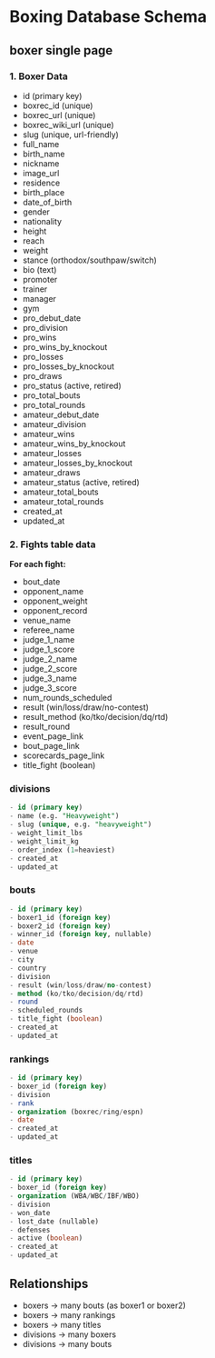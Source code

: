 # Boxing Database Schema

## boxer single page

### 1. Boxer Data

- id (primary key)
- boxrec_id (unique)
- boxrec_url (unique)
- boxrec_wiki_url (unique)
- slug (unique, url-friendly)
- full_name
- birth_name
- nickname
- image_url
- residence
- birth_place
- date_of_birth
- gender
- nationality
- height
- reach
- weight
- stance (orthodox/southpaw/switch)
- bio (text)
- promoter
- trainer
- manager
- gym
- pro_debut_date
- pro_division
- pro_wins
- pro_wins_by_knockout
- pro_losses
- pro_losses_by_knockout
- pro_draws
- pro_status (active, retired)
- pro_total_bouts
- pro_total_rounds
- amateur_debut_date
- amateur_division
- amateur_wins
- amateur_wins_by_knockout
- amateur_losses
- amateur_losses_by_knockout
- amateur_draws
- amateur_status (active, retired)
- amateur_total_bouts
- amateur_total_rounds
- created_at
- updated_at

### 2. Fights table data

**For each fight:**

- bout_date
- opponent_name
- opponent_weight
- opponent_record
- venue_name
- referee_name
- judge_1_name
- judge_1_score
- judge_2_name
- judge_2_score
- judge_3_name
- judge_3_score
- num_rounds_scheduled
- result (win/loss/draw/no-contest)
- result_method (ko/tko/decision/dq/rtd)
- result_round
- event_page_link
- bout_page_link
- scorecards_page_link
- title_fight (boolean)

### divisions
```sql
- id (primary key)
- name (e.g. "Heavyweight")
- slug (unique, e.g. "heavyweight")
- weight_limit_lbs
- weight_limit_kg
- order_index (1=heaviest)
- created_at
- updated_at
```

### bouts
```sql
- id (primary key)
- boxer1_id (foreign key)
- boxer2_id (foreign key)
- winner_id (foreign key, nullable)
- date
- venue
- city
- country
- division
- result (win/loss/draw/no-contest)
- method (ko/tko/decision/dq/rtd)
- round
- scheduled_rounds
- title_fight (boolean)
- created_at
- updated_at
```

### rankings
```sql
- id (primary key)
- boxer_id (foreign key)
- division
- rank
- organization (boxrec/ring/espn)
- date
- created_at
- updated_at
```

### titles
```sql
- id (primary key)
- boxer_id (foreign key)
- organization (WBA/WBC/IBF/WBO)
- division
- won_date
- lost_date (nullable)
- defenses
- active (boolean)
- created_at
- updated_at
```

## Relationships
- boxers -> many bouts (as boxer1 or boxer2)
- boxers -> many rankings
- boxers -> many titles
- divisions -> many boxers
- divisions -> many bouts